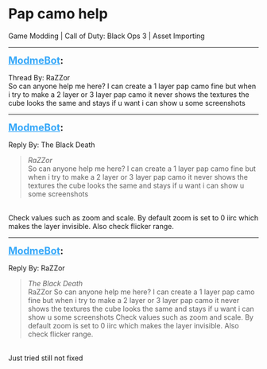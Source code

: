 # Pap camo help
Game Modding | Call of Duty: Black Ops 3 | Asset Importing

---
<strong style="font-size: 1.4em;"><span style="text-decoration: underline;text-decoration-color: #34a7f9;"><span style="color:#34a7f9;">ModmeBot</span></span>:</strong>

<p>Thread By: RaZZor<br />So can anyone help me here? I can create a 1 layer pap camo fine but when i try to make a 2 layer or 3 layer pap camo it never shows the textures the cube looks the same and stays if u want i can show u some screenshots</p>

---
<strong style="font-size: 1.4em;"><span style="text-decoration: underline;text-decoration-color: #34a7f9;"><span style="color:#34a7f9;">ModmeBot</span></span>:</strong>

<p>Reply By: The Black Death<br /><blockquote><em>RaZZor</em><br />So can anyone help me here? I can create a 1 layer pap camo fine but when i try to make a 2 layer or 3 layer pap camo it never shows the textures the cube looks the same and stays if u want i can show u some screenshots</blockquote><br /> Check values such as zoom and scale. By default zoom is set to 0 iirc which makes the layer invisible. Also check flicker range.</p>

---
<strong style="font-size: 1.4em;"><span style="text-decoration: underline;text-decoration-color: #34a7f9;"><span style="color:#34a7f9;">ModmeBot</span></span>:</strong>

<p>Reply By: RaZZor<br /><blockquote><em>The Black Death</em><br />RaZZor So can anyone help me here? I can create a 1 layer pap camo fine but when i try to make a 2 layer or 3 layer pap camo it never shows the textures the cube looks the same and stays if u want i can show u some screenshots  Check values such as zoom and scale. By default zoom is set to 0 iirc which makes the layer invisible. Also check flicker range.</blockquote><br /> Just tried still not fixed</p>
